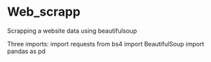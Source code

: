 # Web_scrapp
Scrapping a website data using beautifulsoup

Three imports:
import requests
from bs4 import BeautifulSoup
import pandas as pd
